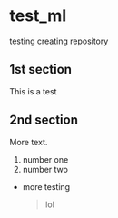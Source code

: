 # test_ml
testing creating repository
## 1st section
This is a test

## 2nd section
More text.
1. number one
2. number two

- more testing

  > lol
